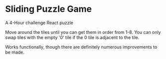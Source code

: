# Sliding Puzzle Game
 A 4-Hour challenge React puzzle

Move around the tiles until you can get them in order from 1-8.
You can only swap tiles with the empty '0' tile if the 0 tile is adjacent to the tile.


Works functionally, though there are definitely numerous improvements to be made.
